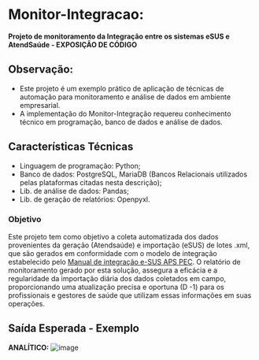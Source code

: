 

# Monitor-Integracao:
**Projeto de monitoramento da Integração entre os sistemas eSUS e AtendSaúde - EXPOSIÇÃO DE CÓDIGO**

## **Observação:**

* Este projeto é um exemplo prático de aplicação de técnicas de automação para monitoramento e análise de dados em ambiente empresarial.
* A implementação do Monitor-Integração requereu conhecimento técnico em programação, banco de dados e análise de dados.

## **Características Técnicas**

* Linguagem de programação: Python;
* Banco de dados: PostgreSQL, MariaDB (Bancos Relacionais utilizados pelas plataformas citadas nesta descrição);
* Lib. de análise de dados: Pandas;
* Lib. de geração de relatórios: Openpyxl.

### Objetivo

Este projeto tem como objetivo a coleta automatizada dos dados provenientes da geração (Atendsaúde) e importação (eSUS) de lotes .xml, que são gerados em conformidade com o modelo de integração estabelecido pelo [Manual de integração e-SUS APS PEC](https://integracao.esusab.ufsc.br/). O relatório de monitoramento gerado por esta solução, assegura a eficácia e a regularidade da importação diária dos dados coletados em campo, proporcionando uma atualização precisa e oportuna (D -1) para os profissionais e gestores de saúde que utilizam essas informações em suas operações.  

## Saída Esperada - Exemplo

**ANALÍTICO:** 
![image](https://github.com/N0og/Monitor-Integracao/assets/145512681/d0e7d287-d4db-4566-a087-b830fc157a61)

